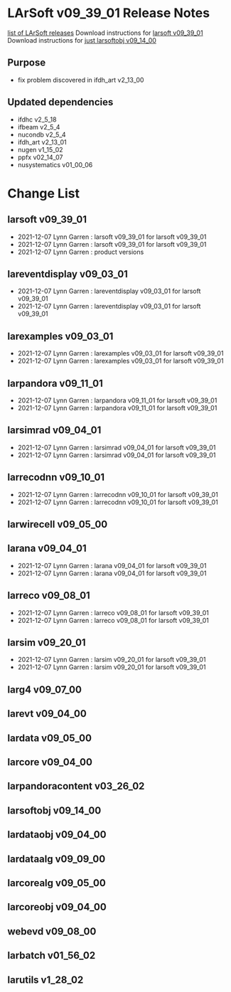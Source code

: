 LArSoft v09_39_01 Release Notes
======================================================================

[list of LArSoft releases](LArSoft_release_list)
Download instructions for [larsoft v09_39_01](http://scisoft.fnal.gov/scisoft/bundles/larsoft/v09_39_01/larsoft-v09_39_01.html)
Download instructions for [just larsoftobj v09_14_00](http://scisoft.fnal.gov/scisoft/bundles/larsoftobj/v09_14_00/larsoftobj-v09_14_00.html)

Purpose
--------------------

-   fix problem discovered in ifdh_art v2_13_00

Updated dependencies
----------------------------------------------

-   ifdhc v2_5_18
-   ifbeam v2_5_4
-   nucondb v2_5_4
-   ifdh_art v2_13_01
-   nugen v1_15_02
-   ppfx v02_14_07
-   nusystematics v01_00_06

Change List
============================

larsoft v09_39_01
------------------------------------------

-   2021-12-07 Lynn Garren : larsoft v09_39_01 for larsoft v09_39_01
-   2021-12-07 Lynn Garren : larsoft v09_39_01 for larsoft v09_39_01
-   2021-12-07 Lynn Garren : product versions

lareventdisplay v09_03_01
----------------------------------------------------------

-   2021-12-07 Lynn Garren : lareventdisplay v09_03_01 for larsoft v09_39_01
-   2021-12-07 Lynn Garren : lareventdisplay v09_03_01 for larsoft v09_39_01

larexamples v09_03_01
--------------------------------------------------

-   2021-12-07 Lynn Garren : larexamples v09_03_01 for larsoft v09_39_01
-   2021-12-07 Lynn Garren : larexamples v09_03_01 for larsoft v09_39_01

larpandora v09_11_01
------------------------------------------------

-   2021-12-07 Lynn Garren : larpandora v09_11_01 for larsoft v09_39_01
-   2021-12-07 Lynn Garren : larpandora v09_11_01 for larsoft v09_39_01

larsimrad v09_04_01
----------------------------------------------

-   2021-12-07 Lynn Garren : larsimrad v09_04_01 for larsoft v09_39_01
-   2021-12-07 Lynn Garren : larsimrad v09_04_01 for larsoft v09_39_01

larrecodnn v09_10_01
------------------------------------------------

-   2021-12-07 Lynn Garren : larrecodnn v09_10_01 for larsoft v09_39_01
-   2021-12-07 Lynn Garren : larrecodnn v09_10_01 for larsoft v09_39_01

larwirecell v09_05_00
--------------------------------------------------

larana v09_04_01
----------------------------------------

-   2021-12-07 Lynn Garren : larana v09_04_01 for larsoft v09_39_01
-   2021-12-07 Lynn Garren : larana v09_04_01 for larsoft v09_39_01

larreco v09_08_01
------------------------------------------

-   2021-12-07 Lynn Garren : larreco v09_08_01 for larsoft v09_39_01
-   2021-12-07 Lynn Garren : larreco v09_08_01 for larsoft v09_39_01

larsim v09_20_01
----------------------------------------

-   2021-12-07 Lynn Garren : larsim v09_20_01 for larsoft v09_39_01
-   2021-12-07 Lynn Garren : larsim v09_20_01 for larsoft v09_39_01

larg4 v09_07_00
--------------------------------------

larevt v09_04_00
----------------------------------------

lardata v09_05_00
------------------------------------------

larcore v09_04_00
------------------------------------------

larpandoracontent v03_26_02
--------------------------------------------------------------

larsoftobj v09_14_00
------------------------------------------------

lardataobj v09_04_00
------------------------------------------------

lardataalg v09_09_00
------------------------------------------------

larcorealg v09_05_00
------------------------------------------------

larcoreobj v09_04_00
------------------------------------------------

webevd v09_08_00
----------------------------------------

larbatch v01_56_02
--------------------------------------------

larutils v1_28_02
------------------------------------------
